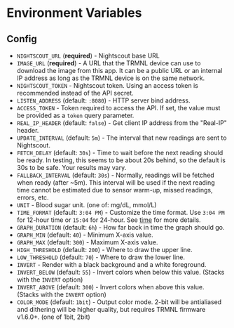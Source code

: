 # Environment Variables

## Config

 - `NIGHTSCOUT_URL` (**required**) - Nightscout base URL
 - `IMAGE_URL` (**required**) - A URL that the TRMNL device can use to download the image from this app. It can be a public URL or an internal IP address as long as the TRMNL device is on the same network.
 - `NIGHTSCOUT_TOKEN` - Nightscout token. Using an access token is recommended instead of the API secret.
 - `LISTEN_ADDRESS` (default: `:8080`) - HTTP server bind address.
 - `ACCESS_TOKEN` - Token required to access the API. If set, the value must be provided as a `token` query parameter.
 - `REAL_IP_HEADER` (default: `false`) - Get client IP address from the "Real-IP" header.
 - `UPDATE_INTERVAL` (default: `5m`) - The interval that new readings are sent to Nightscout.
 - `FETCH_DELAY` (default: `30s`) - Time to wait before the next reading should be ready. In testing, this seems to be about 20s behind, so the default is 30s to be safe. Your results may vary.
 - `FALLBACK_INTERVAL` (default: `30s`) - Normally, readings will be fetched when ready (after ~5m). This interval will be used if the next reading time cannot be estimated due to sensor warm-up, missed readings, errors, etc.
 - `UNIT` - Blood sugar unit. (one of: mg/dL, mmol/L)
 - `TIME_FORMAT` (default: `3:04 PM`) - Customize the time format. Use `3:04 PM` for 12-hour time or `15:04` for 24-hour. See [time](https://pkg.go.dev/time) for more details.
 - `GRAPH_DURATION` (default: `6h`) - How far back in time the graph should go.
 - `GRAPH_MIN` (default: `40`) - Minimum X-axis value.
 - `GRAPH_MAX` (default: `300`) - Maximum X-axis value.
 - `HIGH_THRESHOLD` (default: `200`) - Where to draw the upper line.
 - `LOW_THRESHOLD` (default: `70`) - Where to draw the lower line.
 - `INVERT` - Render with a black background and a white foreground.
 - `INVERT_BELOW` (default: `55`) - Invert colors when below this value. (Stacks with the `INVERT` option)
 - `INVERT_ABOVE` (default: `300`) - Invert colors when above this value. (Stacks with the `INVERT` option)
 - `COLOR_MODE` (default: `1bit`) - Output color mode. 2-bit will be antialiased and dithering will be higher quality, but requires TRMNL firmware v1.6.0+. (one of 1bit, 2bit)

